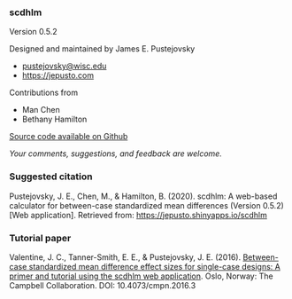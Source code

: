 ### scdhlm

Version 0.5.2

Designed and maintained by James E. Pustejovsky

-   <a href="mailto:pustejovsky@wisc.edu" class="email">pustejovsky@wisc.edu</a>
-   <a href="https://jepusto.com" class="uri">https://jepusto.com</a>

Contributions from

-   Man Chen
-   Bethany Hamilton

[Source code available on
Github](https://github.com/jepusto/scdhlm/tree/master/inst/shiny-examples/scdhlm)

*Your comments, suggestions, and feedback are welcome.*

### Suggested citation

Pustejovsky, J. E., Chen, M., & Hamilton, B. (2020). scdhlm: A web-based
calculator for between-case standardized mean differences (Version
0.5.2) \[Web application\]. Retrieved from:
<a href="https://jepusto.shinyapps.io/scdhlm" class="uri">https://jepusto.shinyapps.io/scdhlm</a>

### Tutorial paper

Valentine, J. C., Tanner-Smith, E. E., & Pustejovsky, J. E. (2016).
[Between-case standardized mean difference effect sizes for single-case
designs: A primer and tutorial using the scdhlm web
application](https://campbellcollaboration.org/library/effect-sizes-single-case-designs-campbell-discussion-paper-1.html).
Oslo, Norway: The Campbell Collaboration. DOI: 10.4073/cmpn.2016.3
